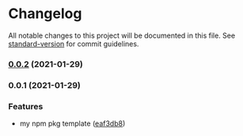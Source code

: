 # Changelog

All notable changes to this project will be documented in this file. See [standard-version](https://github.com/conventional-changelog/standard-version) for commit guidelines.

### [0.0.2](https://github.com/izayl/template-typescript-npm-package/compare/v0.0.1...v0.0.2) (2021-01-29)

### 0.0.1 (2021-01-29)


### Features

* my npm pkg template ([eaf3db8](https://github.com/izayl/template-typescript-npm-package/commit/eaf3db8d468212b884ca58f31d7d610b9799ae6b))
